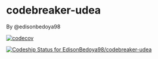# codebreaker-udea

By @edisonbedoya98

[![codecov](https://codecov.io/gh/EdisonBedoya98/codebreaker-udea/branch/master/graph/badge.svg)](https://codecov.io/gh/EdisonBedoya98/codebreaker-udea)

[![Codeship Status for EdisonBedoya98/codebreaker-udea](https://app.codeship.com/projects/9d01bc80-b3a3-0137-c9af-5ebf5e7d6ff1/status?branch=master)](https://app.codeship.com/projects/363629)
